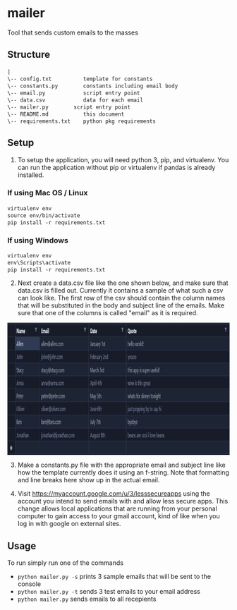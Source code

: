 # mailer
Tool that sends custom emails to the masses

## Structure

```
|
\-- config.txt          template for constants
\-- constants.py        constants including email body
\-- email.py            script entry point
\-- data.csv            data for each email
\-- mailer.py        script entry point
\-- README.md           this document
\-- requirements.txt    python pkg requirements

```

## Setup

1. To setup the application, you will need python 3, pip, and virtualenv. You can run the application without pip or virtualenv if pandas is already installed.

### If using Mac OS / Linux
```
virtualenv env
source env/bin/activate
pip install -r requirements.txt
```

### If using Windows
```
virtualenv env
env\Scripts\activate
pip install -r requirements.txt
```
2. Next create a data.csv file like the one shown below, and make sure that data.csv is filled out. Currently it contains a sample of what such a csv can look like. The first row of the csv should contain the column names that will be substituted in the body and subject line of the emails. Make sure that one of the columns is called "email" as it is required.
<img align="center" width="600px" height="300px" src="./data.png" />

3. Make a constants.py file with the appropriate email and subject line like how the template currently does it using an f-string. Note that formatting and line breaks here show up in the actual email.

4. Visit https://myaccount.google.com/u/3/lesssecureapps using the account you intend to send emails with and allow less secure apps. This change allows local applications that are running from your personal computer to gain access to your gmail account, kind of like when you log in with google on external sites.

## Usage

To run simply run one of the commands

- ```python mailer.py -s``` prints 3 sample emails that will be sent to the console
- ```python mailer.py -t``` sends 3 test emails to your email address
- ```python mailer.py``` sends emails to all recepients
